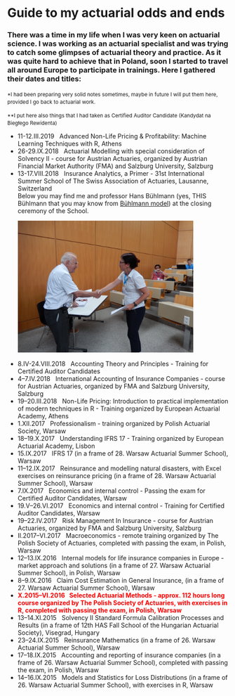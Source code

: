 <h1>Guide to my actuarial odds and ends</h1>
<h3>
There was a time in my life when I was very keen on actuarial science. I was working as an actuarial specialist and 
was trying to catch some glimpses of actuarial theory and practice. As it was quite hard to achieve that in Poland, soon
I started to travel all around Europe to participate in trainings. Here I gathered their dates and titles: 
</h3>
<p>
<small>*I had been preparing very solid notes sometimes, maybe in future I will put them here, 
provided I go back to actuarial work.</small>
</p>
<p>
<small>**I put here also things that I had taken as 
<it>
Certified Auditor Candidate (Kandydat na Biegłego Rewidenta)
</it>
</small>
</p>

<ul>
<li>
11-12.III.2019
&nbsp;
Advanced Non-Life Pricing & Profitability: Machine Learning Techniques with R, Athens
</li>
<li>
26-29.IX.2018
&nbsp;
Actuarial Modelling with special consideration of Solvency II - course for Austrian Actuaries,
organized by Austrian Financial Market Authority (FMA) and Salzburg University,
Salzburg
</li>
<li>
13-17.VIII.2018
&nbsp;
Insurance Analytics, a Primer - 31st International Summer School of The Swiss Association of Actuaries,
Lausanne, Switzerland
<br>
Below you may find me and professor Hans Bühlmann (yes, THIS Bühlmann that you may know from 
<a href="https://en.wikipedia.org/wiki/B%C3%BChlmann_model">
Bühlmann model</a>) at the closing ceremony of the School.
<br/>
<p align="left">
  <img src="img/BuhlmannAndMe.jpg" width="400" title="prof. Hans Bühlmann and me">
</p>
</li>

<li>
8.IV-24.VIII.2018
&nbsp;
Accounting Theory and Principles - Training for Certified Auditor Candidates
</li>
<li>
4–7.IV.2018
&nbsp;
International Accounting of Insurance Companies - course for Austrian Actuaries,
organized by FMA and Salzburg University,
Salzburg
</li>
<li>
19–20.III.2018
&nbsp;
Non-Life Pricing: Introduction to practical implementation of modern techniques in R 
 - Training organized by European Actuarial Academy,
Athens
</li>
<li>
1.XII.2017
&nbsp; 
Professionalism - training organized by Polish Actuarial Society,
Warsaw
</li>
<li>
18–19.X.2017
&nbsp;
Understanding IFRS 17 - Training organized by European Actuarial Academy,
Lisbon
</li>
<li>
15.IX.2017
&nbsp;
IFRS 17 
(in a frame of 28. Warsaw Actuarial Summer School),
Warsaw
</li>
<li>
11–12.IX.2017
&nbsp;
Reinsurance and modelling natural disasters, 
with Excel exercises on reinsurance pricing
(in a frame of 28. Warsaw Actuarial Summer School),
Warsaw
</li>
<li>
7.IX.2017
&nbsp;
Economics and internal control - Passing the exam for Certified Auditor Candidates,
Warsaw
</li>
<li>
19.V–26.VI.2017
&nbsp;
Economics and internal control - Training for Certified Auditor Candidates,
Warsaw
</li>
<li>
19–22.IV.2017
&nbsp;
Risk Management In Insurance - course for Austrian Actuaries,
organized by FMA and Salzburg University,
Salzburg
</li>
<li>
II.2017–VI.2017
&nbsp;
Macroeconomics - remote training organized by The Polish Society of Actuaries,
completed with passing the exam, 
in Polish,
Warsaw
</li>
<li> 
12–13.IX.2016
&nbsp;
Internal models for life insurance companies in Europe - market approach and solutions
(in a frame of 27. Warsaw Actuarial Summer School),
in Polish,
Warsaw
</li>
<li>
8–9.IX.2016
&nbsp;
Claim Cost Estimation in General Insurance,
(in a frame of 27. Warsaw Actuarial Summer School),
Warsaw
</li>
<li>
<b style="color:red;">
X.2015–VI.2016
&nbsp;
Selected Actuarial Methods - approx. 112 hours long course organized by The Polish Society of Actuaries,
with exercises in R,
completed with passing the exam, 
in Polish,
Warsaw
</b>
</li>
<li>
13–14.XI.2015
&nbsp;
Solvency II Standard Formula Calibration Processes and Results 
(in a frame of 12th HAS Fall School of the Hungarian Actuarial Society), 
Visegrad, Hungary
</li>
<li>
23–24.IX.2015
&nbsp;
Reinsurance Mathematics 
(in a frame of 26. Warsaw Actuarial Summer School),
Warsaw
</li>
<li>
17–18.IX.2015
&nbsp; 
Accounting and reporting of insurance companies
(in a frame of 26. Warsaw Actuarial Summer School), completed with passing the exam, 
in Polish,
Warsaw
</li>
<li>
14–16.IX.2015 
&nbsp; 
Models and Statistics for Loss Distributions 
(in a frame of 26. Warsaw Actuarial Summer School), with exercises in R,
Warsaw
</li>
</ul>
